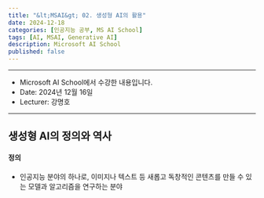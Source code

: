 ```yaml
---
title: "&lt;MSAI&gt; 02. 생성형 AI의 활용"
date: 2024-12-18
categories: [인공지능 공부, MS AI School]
tags: [AI, MSAI, Generative AI]
description: Microsoft AI School
published: false
---
```


***

* Microsoft AI School에서 수강한 내용입니다.
* Date: 2024년 12월 16일
* Lecturer: 강명호

***
<h2>생성형 AI의 정의와 역사</h2>

<h4>정의</h4>

<ul>
  <li>
    인공지능 분야의 하나로, 이미지나 텍스트 등 새롭고 독창적인 콘텐츠를 만들 수 있는 모델과 알고리즘을 연구하는 분야
  </li>
</ul>



